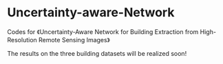 # Uncertainty-aware-Network
Codes for 《Uncertainty-Aware Network for Building Extraction from
High-Resolution Remote Sensing Images》

The results on the three building datasets will be realized soon!
